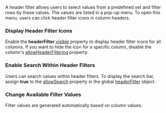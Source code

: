 A header filter allows users to select values from a predefined set and filter rows by these values. The values are listed in a pop-up menu. To open this menu, users can click header filter icons in column headers.

### Display Header Filter Icons

Enable the **headerFilter**.[visible](/Documentation/ApiReference/UI_Components/dxGantt/Configuration/headerFilter/#visible) property to display header filter icons for all columns. If you want to hide the icon for a specific column, disable the column's [allowHeaderFiltering](/Documentation/ApiReference/UI_Components/dxGantt/Configuration/columns/#allowHeaderFiltering) property.

### Enable Search Within Header Filters

Users can search values within header filters. To display the search bar, assign **true** to the [allowSearch](/Documentation/ApiReference/UI_Components/dxGantt/Configuration/headerFilter/#allowSearch) property in the global [headerFilter](/Documentation/ApiReference/UI_Components/dxGantt/Configuration/headerFilter/) object.

### Change Available Filter Values

Filter values are generated automatically based on column values.
